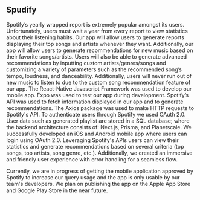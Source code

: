 ## Spudify
Spotify’s yearly wrapped report is extremely popular amongst its users. Unfortunately, users must wait a year from every report to view statistics about their listening habits. Our app will allow users to generate reports displaying their top songs and artists whenever they want. Additionally, our app will allow users to generate recommendations for new music based on their favorite songs/artists. Users will also be able to generate advanced recommendations by inputting custom artists/genres/songs and customizing a variety of parameters such as the recommended song’s tempo, loudness, and danceability. Additionally, users will never run out of new music to listen to due to the custom song recommendation feature of our app.
The React-Native Javascript Framework was used to develop our mobile app. Expo was used to test our app during development. Spotify’s API was used to fetch information displayed in our app and to generate recommendations. The Axios package was used to make HTTP requests to Spotify's API. To authenticate users through Spotify we used OAuth 2.0. User data such as generated playlist are stored in a SQL database; where the backend architecture consists of: Next.js, Prisma, and Planetscale.
We successfully developed an iOS and Android mobile app where users can login using OAuth 2.0. Leveraging Spotify's APIs users can view their statistics and generate recommendations based on several criteria (top songs, top artists, song genre, etc.). Additionally, we created an immersive and friendly user experience with error handling for a seamless flow. 

Currently, we are in progress of getting the mobile application approved by Spotify to increase our query usage and the app is only usable by our team's developers. We plan on publishing the app on the Apple App Store and Google Play Store in the near future.


